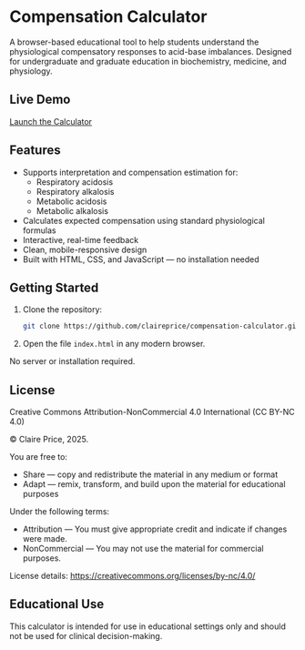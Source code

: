 # Compensation Calculator

A browser-based educational tool to help students understand the physiological compensatory responses to acid-base imbalances. Designed for undergraduate and graduate education in biochemistry, medicine, and physiology.

## Live Demo

[Launch the Calculator](https://claireprice.github.io/compensation-calculator/) 

## Features

- Supports interpretation and compensation estimation for:
  - Respiratory acidosis
  - Respiratory alkalosis
  - Metabolic acidosis
  - Metabolic alkalosis
- Calculates expected compensation using standard physiological formulas
- Interactive, real-time feedback
- Clean, mobile-responsive design
- Built with HTML, CSS, and JavaScript — no installation needed

## Getting Started

1. Clone the repository:
   ```bash
   git clone https://github.com/claireprice/compensation-calculator.git
   ```

2. Open the file `index.html` in any modern browser.

No server or installation required.


## License

Creative Commons Attribution-NonCommercial 4.0 International (CC BY-NC 4.0)

© Claire Price, 2025.

You are free to:
- Share — copy and redistribute the material in any medium or format
- Adapt — remix, transform, and build upon the material for educational purposes

Under the following terms:
- Attribution — You must give appropriate credit and indicate if changes were made.
- NonCommercial — You may not use the material for commercial purposes.

License details: https://creativecommons.org/licenses/by-nc/4.0/

## Educational Use

This calculator is intended for use in educational settings only and should not be used for clinical decision-making.

